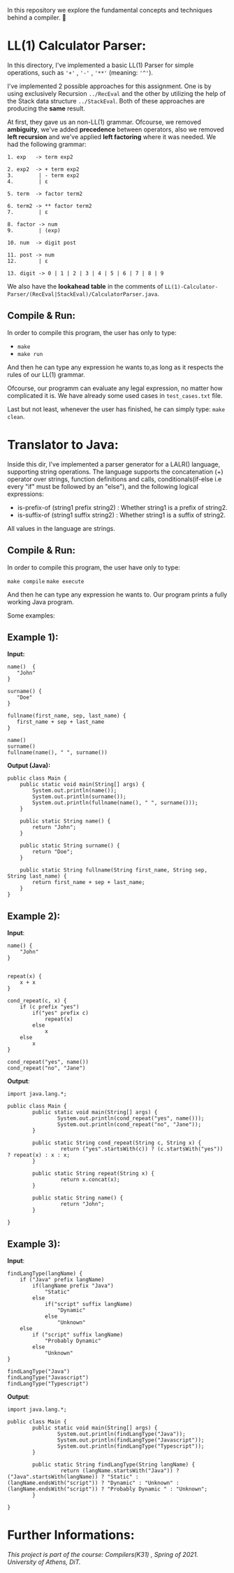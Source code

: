 In this repository we explore the fundamental concepts and techniques behind a compiler. :scroll:

# LL(1) Calculator Parser:

In this directory, I've implemented a basic LL(1) Parser for simple operations, such as `'+'` , `'-'` , `'**'` (meaning: `'^'`).

I've implemented 2 possible approaches for this assignment. One is by using exclusively Recursion `../RecEval` and the other by utilizing the help of the Stack data structure `../StackEval`. Both of these approaches are producing the **same** result.

At first, they gave us an non-LL(1) grammar. Ofcourse, we removed **ambiguity**, we've added **precedence** between operators, also we removed **left recursion** and we've applied **left factoring** where it was needed.
We had the following grammar:


 ```
 1. exp   -> term exp2
 
 2. exp2  -> + term exp2
 3.        | - term exp2
 4.        | ε
 
 5. term  -> factor term2
 
 6. term2 -> ** factor term2
 7.        | ε
 
 8. factor -> num
 9.        | (exp)
 
 10. num  -> digit post
 
 11. post -> num  
 12.       | ε
 
 13. digit -> 0 | 1 | 2 | 3 | 4 | 5 | 6 | 7 | 8 | 9
 ```
 
 We also have the **lookahead table** in the comments of `LL(1)-Calculator-Parser/(RecEval|StackEval)/CalculatorParser.java`.
 
 ## Compile & Run:
 
 In order to compile this program, the user has only to type:
 
 *    `make`
 *    `make run`
 
 And then he can type any expression he wants to,as long as it respects the rules of our LL(1) grammar.
 
 Ofcourse, our programm can evaluate any legal expression, no matter how complicated it is.
 We have already some used cases in `test_cases.txt` file.

 Last but not least, whenever the user has finished, he can simply type: `make clean`.

# Translator to Java:

Inside this dir, I've implemented a parser generator for a LALR() language, supporting string operations. The language supports the concatenation (+) operator over strings, function definitions and calls, conditionals(if-else i.e every "if" must be followed by an "else"), and the following logical expressions:

*    is-prefix-of (string1 prefix string2) : Whether string1 is a prefix of string2.
*    is-suffix-of (string1 suffix string2) : Whether string1 is a suffix of string2.

All values in the language are strings.

 ## Compile & Run:

In order to compile this program, the user have only to type:

`make compile`
`make execute`

 And then he can type any expression he wants to. Our program prints a fully working Java program. 
 
 Some examples:
 
 ## Example 1):

**Input:**

 ```
name()  {
    "John"
}

surname() {
    "Doe"
}

fullname(first_name, sep, last_name) {
    first_name + sep + last_name
}

name()
surname()
fullname(name(), " ", surname())
```

**Output (Java):**
```
public class Main {
    public static void main(String[] args) {
        System.out.println(name());
        System.out.println(surname());
        System.out.println(fullname(name(), " ", surname()));
    }
    
    public static String name() {
        return "John";
    }
    
    public static String surname() {
        return "Doe";
    }
    
    public static String fullname(String first_name, String sep, String last_name) {
        return first_name + sep + last_name;
    }
}
 ```
 
## Example 2):

**Input**:

```
name() {
    "John"
}


repeat(x) {
    x + x
}

cond_repeat(c, x) {
    if (c prefix "yes")
        if("yes" prefix c)
            repeat(x)
        else
            x
    else
        x
}

cond_repeat("yes", name())
cond_repeat("no", "Jane")
```

**Output**:

```
import java.lang.*;

public class Main {
        public static void main(String[] args) {
                System.out.println(cond_repeat("yes", name()));
                System.out.println(cond_repeat("no", "Jane"));
        }

        public static String cond_repeat(String c, String x) {
                 return ("yes".startsWith(c)) ? (c.startsWith("yes")) ? repeat(x) : x : x;
        }

        public static String repeat(String x) {
                 return x.concat(x);
        }

        public static String name() {
                 return "John";
        }

}
```

## Example 3):

**Input**:

```
findLangType(langName) {
    if ("Java" prefix langName)
        if(langName prefix "Java")
            "Static"
        else
            if("script" suffix langName)
                "Dynamic"
            else
                "Unknown"
    else
        if ("script" suffix langName)
            "Probably Dynamic"
        else
            "Unknown"
}

findLangType("Java")
findLangType("Javascript")
findLangType("Typescript")
```

**Output**:

```
import java.lang.*;

public class Main {
        public static void main(String[] args) {
                System.out.println(findLangType("Java"));
                System.out.println(findLangType("Javascript"));
                System.out.println(findLangType("Typescript"));
        }

        public static String findLangType(String langName) {
                 return (langName.startsWith("Java")) ? ("Java".startsWith(langName)) ? "Static" : (langName.endsWith("script")) ? "Dynamic" : "Unknown" : (langName.endsWith("script")) ? "Probably Dynamic " : "Unknown";
        }

}

```

# Further Informations:

*This project is part of the course: Compilers(K31) , Spring of 2021. University of Athens, DiT.*
